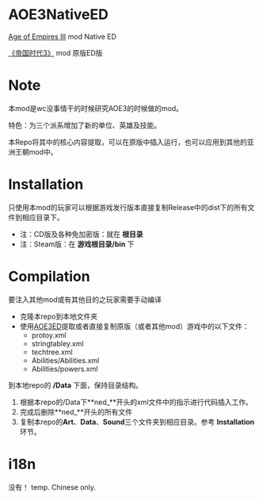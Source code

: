 # AOE3NativeED
[Age of Empires III](http://store.steampowered.com/app/105450/) mod Native ED

[《帝国时代3》](http://store.steampowered.com/app/105450/) mod 原版ED版

# Note
本mod是wc没事情干的时候研究AOE3的时候做的mod。

特色：为三个派系增加了新的单位、英雄及技能。

本Repo将其中的核心内容提取，可以在原版中插入运行，也可以应用到其他的亚洲王朝mod中。

# Installation
只使用本mod的玩家可以根据游戏发行版本直接复制Release中的dist下的所有文件到相应目录下。
- 注：CD版及各种免加密版：就在 **根目录**
- 注：Steam版：在 **游戏根目录/bin** 下

# Compilation
要注入其他mod或有其他目的之玩家需要手动编译
- 克隆本repo到本地文件夹
- 使用[AOE3ED](http://games.build-a.com/aoe3/files/AoE3Ed.exe)提取或者直接复制原版（或者其他mod）游戏中的以下文件：
  - protoy.xml
  - stringtabley.xml
  - techtree.xml
  - Abilities/Abilities.xml
  - Abilities/powers.xml

到本地repo的 **/Data** 下面，保持目录结构。

1. 根据本repo的/Data下**ned_**开头的xml文件中的指示进行代码插入工作。
2. 完成后删除**ned_**开头的所有文件
3. 复制本repo的**Art**、**Data**、**Sound**三个文件夹到相应目录。参考 **Installation** 环节。


# i18n
没有！ temp. Chinese only.

